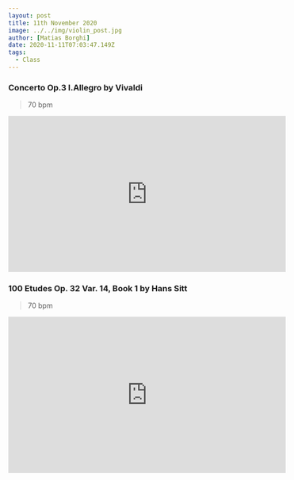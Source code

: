 ```yaml
---
layout: post
title: 11th November 2020
image: ../../img/violin_post.jpg
author: [Matias Borghi]
date: 2020-11-11T07:03:47.149Z
tags:
  - Class
---
```


### Concerto Op.3 I.Allegro by Vivaldi

> 70 bpm

<iframe width="560" height="315" src="https://www.youtube.com/embed/5nX-BbDNG5Y" frameborder="0" allow="accelerometer; autoplay; clipboard-write; encrypted-media; gyroscope; picture-in-picture" allowfullscreen></iframe>

### 100 Etudes Op. 32 Var. 14, Book 1 by Hans Sitt

> 70 bpm

<iframe width="560" height="315" src="https://www.youtube.com/embed/RGzFnwF2PAw" frameborder="0" allow="accelerometer; autoplay; clipboard-write; encrypted-media; gyroscope; picture-in-picture" allowfullscreen></iframe>